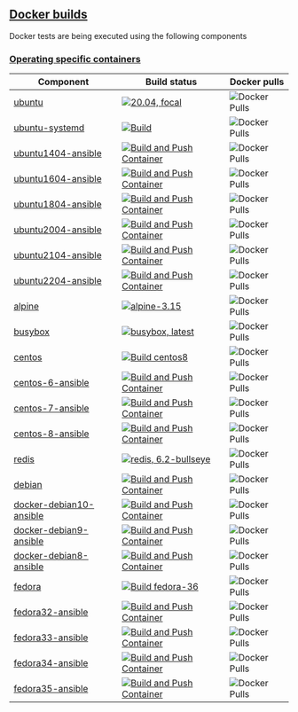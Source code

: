 ## [Docker builds](#docker-builds)

Docker tests are being executed using the following components

### [Operating specific containers](#operating-specific-containers)

|Component|Build status|Docker pulls|
|---------|------------|------------|
|[ubuntu](https://www.github.com/buluma/ubuntu)|[![20.04, focal](https://github.com/buluma/ubuntu/actions/workflows/build-20.04.yml/badge.svg)](https://github.com/buluma/ubuntu/actions/workflows/build-20.04.yml)| ![Docker Pulls](https://img.shields.io/docker/pulls/buluma/ubuntu)|
|[ubuntu-systemd](https://github.com/buluma/ubuntu-systemd)|[![Build](https://github.com/buluma/docker-ubuntu-systemd/actions/workflows/build.yml/badge.svg)](https://github.com/buluma/docker-ubuntu-systemd/actions/workflows/build.yml)| ![Docker Pulls](https://img.shields.io/docker/pulls/buluma/docker-ubuntu-systemd)|
|[ubuntu1404-ansible](https://github.com/buluma/docker-ubuntu1404-ansible)|[![Build and Push Container](https://github.com/buluma/docker-ubuntu1604-ansible/actions/workflows/build.yml/badge.svg)](https://github.com/buluma/docker-ubuntu1604-ansible/actions/workflows/build.yml)| ![Docker Pulls](https://img.shields.io/docker/pulls/buluma/docker-ubuntu1404-ansible)|
|[ubuntu1604-ansible](https://github.com/buluma/docker-ubuntu1604-ansible)|[![Build and Push Container](https://github.com/buluma/docker-ubuntu1604-ansible/actions/workflows/build.yml/badge.svg)](https://github.com/buluma/docker-ubuntu1604-ansible/actions/workflows/build.yml)| ![Docker Pulls](https://img.shields.io/docker/pulls/buluma/docker-ubuntu1604-ansible)|
|[ubuntu1804-ansible](https://github.com/buluma/docker-ubuntu1804-ansible)|[![Build and Push Container](https://github.com/buluma/docker-ubuntu1804-ansible/actions/workflows/build.yml/badge.svg)](https://github.com/buluma/docker-ubuntu1804-ansible/actions/workflows/build.yml)| ![Docker Pulls](https://img.shields.io/docker/pulls/buluma/docker-ubuntu1804-ansible)|
|[ubuntu2004-ansible](https://github.com/buluma/docker-ubuntu2004-ansible)|[![Build and Push Container](https://github.com/buluma/docker-ubuntu2004-ansible/actions/workflows/build.yml/badge.svg)](https://github.com/buluma/docker-ubuntu2004-ansible/actions/workflows/build.yml)| ![Docker Pulls](https://img.shields.io/docker/pulls/buluma/docker-ubuntu2004-ansible)|
|[ubuntu2104-ansible](https://github.com/buluma/docker-ubuntu2104-ansible)|[![Build and Push Container](https://github.com/buluma/docker-ubuntu2104-ansible/actions/workflows/build-image.yml/badge.svg)](https://github.com/buluma/docker-ubuntu2104-ansible/actions/workflows/build-image.yml)| ![Docker Pulls](https://img.shields.io/docker/pulls/buluma/docker-ubuntu2104-ansible)|
|[ubuntu2204-ansible](https://github.com/buluma/docker-ubuntu2204-ansible)|[![Build and Push Container](https://github.com/buluma/docker-ubuntu2204-ansible/actions/workflows/build-image.yml/badge.svg)](https://github.com/buluma/docker-ubuntu2204-ansible/actions/workflows/build-image.yml)| ![Docker Pulls](https://img.shields.io/docker/pulls/buluma/docker-ubuntu2204-ansible)|
|[alpine](https://www.github.com/buluma/alpine)|[![alpine-3.15](https://github.com/buluma/alpine/actions/workflows/build-3.15.yml/badge.svg)](https://github.com/buluma/alpine/actions/workflows/build-3.15.yml)| ![Docker Pulls](https://img.shields.io/docker/pulls/buluma/alpine)|
|[busybox](https://www.github.com/buluma/busybox)|[![busybox, latest](https://github.com/buluma/busybox/actions/workflows/build-1.34.yml/badge.svg)](https://github.com/buluma/busybox/actions/workflows/build-1.34.yml)| ![Docker Pulls](https://img.shields.io/docker/pulls/buluma/busybox)|
|[centos](https://www.github.com/buluma/centos)|[![Build centos8](https://github.com/buluma/centos/actions/workflows/build-centos8.yml/badge.svg)](https://github.com/buluma/centos/actions/workflows/build-centos8.yml)| ![Docker Pulls](https://img.shields.io/docker/pulls/buluma/centos)|
|[centos-6-ansible](https://github.com/buluma/docker-centos6-ansible)|[![Build and Push Container](https://github.com/buluma/docker-centos6-ansible/actions/workflows/build.yml/badge.svg)](https://github.com/buluma/docker-centos6-ansible/actions/workflows/build.yml)| ![Docker Pulls](https://img.shields.io/docker/pulls/buluma/docker-centos6-ansible)|
|[centos-7-ansible](https://github.com/buluma/docker-centos7-ansible)|[![Build and Push Container](https://github.com/buluma/docker-centos7-ansible/actions/workflows/build.yml/badge.svg)](https://github.com/buluma/docker-centos7-ansible/actions/workflows/build.yml)| ![Docker Pulls](https://img.shields.io/docker/pulls/buluma/docker-centos7-ansible)|
|[centos-8-ansible](https://github.com/buluma/docker-centos8-ansible)|[![Build and Push Container](https://github.com/buluma/docker-centos8-ansible/actions/workflows/build.yml/badge.svg)](https://github.com/buluma/docker-centos8-ansible/actions/workflows/build.yml)| ![Docker Pulls](https://img.shields.io/docker/pulls/buluma/docker-centos8-ansible)|
|[redis](https://www.github.com/buluma/redis)|[![redis, 6.2-bullseye](https://github.com/buluma/redis/actions/workflows/bullseye.yml/badge.svg)](https://github.com/buluma/redis/actions/workflows/bullseye.yml)| ![Docker Pulls](https://img.shields.io/docker/pulls/buluma/redis)|
|[debian](https://www.github.com/buluma/debian)|[![Build and Push Container](https://github.com/buluma/docker-debian10-ansible/actions/workflows/build.yml/badge.svg)](https://github.com/buluma/docker-debian10-ansible/actions/workflows/build.yml)| ![Docker Pulls](https://img.shields.io/docker/pulls/buluma/debian)|
|[docker-debian10-ansible](https://github.com/buluma/docker-debian10-ansible)|[![Build and Push Container](https://github.com/buluma/docker-debian10-ansible/actions/workflows/build.yml/badge.svg)](https://github.com/buluma/docker-debian10-ansible/actions/workflows/build.yml)| ![Docker Pulls](https://img.shields.io/docker/pulls/buluma/docker-debian10-ansible)|
|[docker-debian9-ansible](https://github.com/buluma/docker-debian9-ansible)|[![Build and Push Container](https://github.com/buluma/docker-debian9-ansible/actions/workflows/build.yml/badge.svg)](https://github.com/buluma/docker-debian9-ansible/actions/workflows/build.yml)| ![Docker Pulls](https://img.shields.io/docker/pulls/buluma/docker-debian9-ansible)|
|[docker-debian8-ansible](https://github.com/buluma/docker-debian8-ansible)|[![Build and Push Container](https://github.com/buluma/docker-debian8-ansible/actions/workflows/build.yml/badge.svg)](https://github.com/buluma/docker-debian8-ansible/actions/workflows/build.yml)| ![Docker Pulls](https://img.shields.io/docker/pulls/buluma/docker-debian8-ansible)|
|[fedora](https://www.github.com/buluma/fedora)|[![Build fedora-36](https://github.com/buluma/fedora/actions/workflows/fedora-36.yml/badge.svg)](https://github.com/buluma/fedora/actions/workflows/fedora-36.yml)| ![Docker Pulls](https://img.shields.io/docker/pulls/buluma/fedora)|
|[fedora32-ansible](https://github.com/buluma/docker-fedora32-ansible)|[![Build and Push Container](https://github.com/buluma/docker-fedora32-ansible/actions/workflows/build.yml/badge.svg)](https://github.com/buluma/docker-fedora32-ansible/actions/workflows/build.yml)| ![Docker Pulls](https://img.shields.io/docker/pulls/buluma/docker-fedora32-ansible)|
|[fedora33-ansible](https://github.com/buluma/docker-fedora33-ansible)|[![Build and Push Container](https://github.com/buluma/docker-fedora33-ansible/actions/workflows/build.yml/badge.svg)](https://github.com/buluma/docker-fedora33-ansible/actions/workflows/build.yml)| ![Docker Pulls](https://img.shields.io/docker/pulls/buluma/docker-fedora33-ansible)|
|[fedora34-ansible](https://github.com/buluma/docker-fedora34-ansible)|[![Build and Push Container](https://github.com/buluma/docker-fedora34-ansible/actions/workflows/build.yml/badge.svg)](https://github.com/buluma/docker-fedora34-ansible/actions/workflows/build.yml)| ![Docker Pulls](https://img.shields.io/docker/pulls/buluma/docker-fedora34-ansible)|
|[fedora35-ansible](https://github.com/buluma/docker-fedora35-ansible)|[![Build and Push Container](https://github.com/buluma/docker-fedora35-ansible/actions/workflows/build.yml/badge.svg)](https://github.com/buluma/docker-fedora35-ansible/actions/workflows/build.yml)| ![Docker Pulls](https://img.shields.io/docker/pulls/buluma/docker-fedora35-ansible)|
